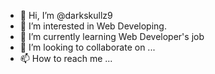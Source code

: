- 👋 Hi, I’m @darkskullz9
- 👀 I’m interested in Web Developing.
- 🌱 I’m currently learning Web Developer's job
- 💞️ I’m looking to collaborate on ...
- 📫 How to reach me ...

<!---
darkskullz9/darkskullz9 is a ✨ special ✨ repository because its `README.md` (this file) appears on your GitHub profile.
You can click the Preview link to take a look at your changes.
--->

